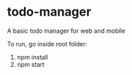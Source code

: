 # todo-manager
A basic todo manager for web and mobile


To run, go inside root folder:
1. npm install
2. npm start